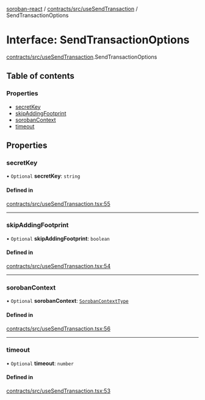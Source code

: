 [soroban-react](../README.md) / [contracts/src/useSendTransaction](../modules/contracts_src_useSendTransaction.md) / SendTransactionOptions

# Interface: SendTransactionOptions

[contracts/src/useSendTransaction](../modules/contracts_src_useSendTransaction.md).SendTransactionOptions

## Table of contents

### Properties

- [secretKey](contracts_src_useSendTransaction.SendTransactionOptions.md#secretkey)
- [skipAddingFootprint](contracts_src_useSendTransaction.SendTransactionOptions.md#skipaddingfootprint)
- [sorobanContext](contracts_src_useSendTransaction.SendTransactionOptions.md#sorobancontext)
- [timeout](contracts_src_useSendTransaction.SendTransactionOptions.md#timeout)

## Properties

### secretKey

• `Optional` **secretKey**: `string`

#### Defined in

[contracts/src/useSendTransaction.tsx:55](https://github.com/mauroepce/soroban-react/blob/0b52378/packages/contracts/src/useSendTransaction.tsx#L55)

___

### skipAddingFootprint

• `Optional` **skipAddingFootprint**: `boolean`

#### Defined in

[contracts/src/useSendTransaction.tsx:54](https://github.com/mauroepce/soroban-react/blob/0b52378/packages/contracts/src/useSendTransaction.tsx#L54)

___

### sorobanContext

• `Optional` **sorobanContext**: [`SorobanContextType`](core_src_SorobanContext.SorobanContextType.md)

#### Defined in

[contracts/src/useSendTransaction.tsx:56](https://github.com/mauroepce/soroban-react/blob/0b52378/packages/contracts/src/useSendTransaction.tsx#L56)

___

### timeout

• `Optional` **timeout**: `number`

#### Defined in

[contracts/src/useSendTransaction.tsx:53](https://github.com/mauroepce/soroban-react/blob/0b52378/packages/contracts/src/useSendTransaction.tsx#L53)
